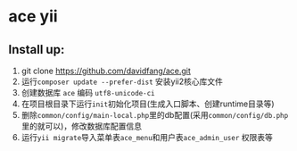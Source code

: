 # ace yii
## Install up:
1.  git clone https://github.com/davidfang/ace.git
2.  运行`composer update --prefer-dist` 安装yii2核心库文件
3.  创建数据库 `ace` 编码 `utf8-unicode-ci`
4.  在项目根目录下运行`init`初始化项目(生成入口脚本、创建runtime目录等)
5.  删除`common/config/main-local.php`里的db配置(采用`common/config/db.php`里的就可以)，修改数据库配置信息
5.  运行`yii migrate`导入菜单表`ace_menu`和用户表`ace_admin_user` 权限表等

